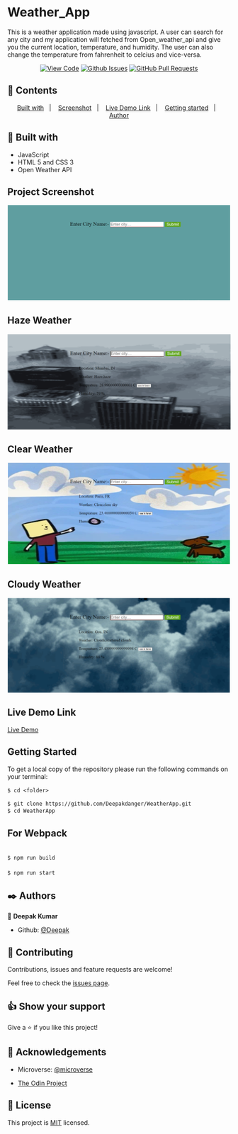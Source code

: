 # Weather_App

This is a weather application made using javascript. A user can search for any city and my application will fetched from Open_weather_api and give you the current location, temperature, and humidity. The user can also change the temperature from fahrenheit to celcius and vice-versa.

<div align="center">

[![View Code](https://img.shields.io/badge/View%20-Code-green)](https://github.com/Deepakdanger/WeatherApp)
[![Github Issues](https://img.shields.io/badge/GitHub-Issues-orange)](https://github.com/Deepakdanger/WeatherApp/issues)
[![GitHub Pull Requests](https://img.shields.io/badge/GitHub-Pull%20Requests-blue)](https://github.com/Deepakdanger/WeatherApp/pulls)

</div>

## 📝 Contents

<p align="center">
<a href="#with">Built with</a>&nbsp;&nbsp;&nbsp;|&nbsp;&nbsp;&nbsp;
<a href="#sc">Screenshot</a>&nbsp;&nbsp;&nbsp;|&nbsp;&nbsp;&nbsp;
<a href="#ll">Live Demo Link</a>&nbsp;&nbsp;&nbsp;|&nbsp;&nbsp;&nbsp;
<a href="#gs">Getting started</a>&nbsp;&nbsp;&nbsp;|&nbsp;&nbsp;&nbsp;
<a href="#author">Author</a>
</p>

## 🔧 Built with<a name = "with"></a>

- JavaScript
- HTML 5 and CSS 3
- Open Weather API

## Project Screenshot <a name = "sc"></a>

![Home-Page](dist/assets/img/img1.PNG)

## Haze Weather

![Haze-Weather](dist/assets/img/img4-haze.PNG)


## Clear Weather

![Clear-Sky](dist/assets/img/img3-sunny.PNG)


## Cloudy Weather

![Clear-Sky](dist/assets/img/img2-cloud.PNG)


## Live Demo Link <a name = "ll"></a>

[Live Demo](https://deepakdanger.github.io/WeatherApp/)


## Getting Started <a name = "gs"></a>

To get a local copy of the repository please run the following commands on your terminal:

```
$ cd <folder>
```

~~~bash
$ git clone https://github.com/Deepakdanger/WeatherApp.git
$ cd WeatherApp

~~~

## For Webpack

~~~bash

$ npm run build

$ npm run start

~~~


## ✒️  Authors <a name = "author"></a>


👤 **Deepak Kumar**

- Github: [@Deepak](https://github.com/Deepakdanger)



## 🤝 Contributing

Contributions, issues and feature requests are welcome!

Feel free to check the [issues page](https://github.com/Deepakdanger/WeatherApp/issues).


## 👍 Show your support

Give a ⭐️ if you like this project!

## :clap: Acknowledgements

- Microverse: [@microverse](https://www.microverse.org/)

- [The Odin Project](https://www.theodinproject.com/courses/javascript/lessons/weather-app)

## 📝 License

This project is [MIT](./LICENSE) licensed.
